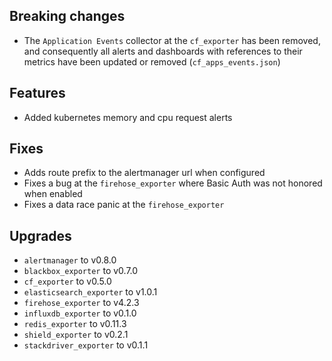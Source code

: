 ## Breaking changes

* The `Application Events` collector at the `cf_exporter` has been removed, and consequently all alerts and dashboards with references to their metrics have been updated or removed (`cf_apps_events.json`)

## Features

* Added kubernetes memory and cpu request alerts

## Fixes

* Adds route prefix to the alertmanager url when configured
* Fixes a bug at the `firehose_exporter` where Basic Auth was not honored when enabled
* Fixes a data race panic at the `firehose_exporter`

## Upgrades

* `alertmanager` to v0.8.0
* `blackbox_exporter` to v0.7.0
* `cf_exporter` to v0.5.0
* `elasticsearch_exporter` to v1.0.1
* `firehose_exporter` to v4.2.3
* `influxdb_exporter` to v0.1.0
* `redis_exporter` to v0.11.3
* `shield_exporter` to v0.2.1
* `stackdriver_exporter` to v0.1.1
